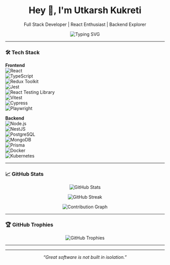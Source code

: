 <h1 align="center">Hey 👋, I'm Utkarsh Kukreti</h1>
<p align="center">
  Full Stack Developer | React Enthusiast | Backend Explorer
</p>

<p align="center">
  <img src="https://readme-typing-svg.demolab.com?font=Fira+Code&weight=600&pause=1000&center=true&vCenter=true&width=435&lines=Frontend+first+Full+Stack+Developer;React+%2F+TS+%2F+Node+%2F+Postgres+%2F+Lover;Always+Learning+%26+Building+Things+🚀" alt="Typing SVG" />
</p>

---

### 🛠️ Tech Stack

**Frontend**  
![React](https://img.shields.io/badge/-React-61DAFB?style=flat&logo=react&logoColor=black)  
![TypeScript](https://img.shields.io/badge/-TypeScript-3178C6?style=flat&logo=typescript&logoColor=white)  
![Redux Toolkit](https://img.shields.io/badge/-Redux_Toolkit-764ABC?style=flat&logo=redux&logoColor=white)  
![Jest](https://img.shields.io/badge/-Jest-C21325?style=flat&logo=jest&logoColor=white)  
![React Testing Library](https://img.shields.io/badge/-RTL-E33332?style=flat&logo=testing-library&logoColor=white)  
![Vitest](https://img.shields.io/badge/-Vitest-6E9F18?style=flat)  
![Cypress](https://img.shields.io/badge/-Cypress-17202C?style=flat&logo=cypress&logoColor=white)  
![Playwright](https://img.shields.io/badge/-Playwright-2EAD33?style=flat&logo=playwright&logoColor=white)

**Backend**  
![Node.js](https://img.shields.io/badge/-Node.js-339933?style=flat&logo=nodedotjs&logoColor=white)  
![NestJS](https://img.shields.io/badge/-NestJS-E0234E?style=flat&logo=nestjs&logoColor=white)  
![PostgreSQL](https://img.shields.io/badge/-Postgres-4169E1?style=flat&logo=postgresql&logoColor=white)  
![MongoDB](https://img.shields.io/badge/-MongoDB-47A248?style=flat&logo=mongodb&logoColor=white)  
![Prisma](https://img.shields.io/badge/-Prisma-2D3748?style=flat&logo=prisma&logoColor=white)  
![Docker](https://img.shields.io/badge/-Docker-2496ED?style=flat&logo=docker&logoColor=white)  
![Kubernetes](https://img.shields.io/badge/-Kubernetes-326CE5?style=flat&logo=kubernetes&logoColor=white)

---

### 📈 GitHub Stats

<p align="center">
  <img src="https://github-readme-stats.vercel.app/api?username=fs-projects&show_icons=true&theme=github_dark&hide_border=true" alt="GitHub Stats" />
</p>

<p align="center">
  <img src="https://github-readme-streak-stats.herokuapp.com/?user=fs-projects&theme=dark&hide_border=true" alt="GitHub Streak" />
</p>

<p align="center">
  <img src="https://github-readme-activity-graph.cyclic.app/graph?username=fs-projects&theme=react-dark&hide_border=true" alt="Contribution Graph" />
</p>

---

### 🏆 GitHub Trophies

<p align="center">
  <img src="https://github-profile-trophy.vercel.app/?username=fs-projects&theme=gruvbox&no-bg=true&no-frame=true" alt="GitHub Trophies" />
</p>

---

---

<p align="center">
  <i>“Great software is not built in isolation.”</i>
</p>

<!---
fs-projects/fs-projects is a ✨ special ✨ repository because its `README.md` (this file) appears on your GitHub profile.
You can click the Preview link to take a look at your changes.
--->
